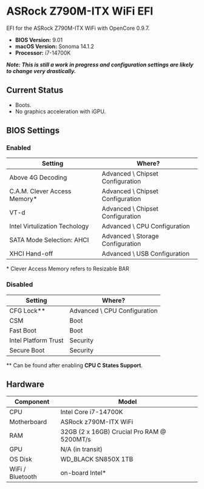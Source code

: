 # ASRock Z790M-ITX WiFi EFI
EFI for the ASRock Z790M-ITX WiFi with OpenCore 0.9.7.

* **BIOS Version:** 9.01
* **macOS Version:** Sonoma 14.1.2
* **Processor:** i7-14700K

_**Note: This is still a work in progress and configuration settings are likely to change very drastically.**_

## Current Status
* Boots.
* No graphics acceleration with iGPU.

## BIOS Settings

### Enabled
| Setting                       | Where?                           |
| ----------------------------- | -------------------------------- |
| Above 4G Decoding             | Advanced \ Chipset Configuration |
| C.A.M. Clever Access Memory*  | Advanced \ Chipset Configuration |
| VT-d                          | Advanced \ Chipset Configuration |
| Intel Virtulization Techology | Advanced \ CPU Configuration     |
| SATA Mode Selection: AHCI     | Advanced \ Storage Configuration | 
| XHCI Hand-off                 | Advanced \ USB Configuration     |

\* Clever Access Memory refers to Resizable BAR

### Disabled
| Setting              | Where?                       |
| -------------------- | ---------------------------- |
| CFG Lock**           | Advanced \ CPU Configuration |
| CSM                  | Boot                         |
| Fast Boot            | Boot                         |
| Intel Platform Trust | Security                     |
| Secure Boot          | Security                     |

\** Can be found after enabling **CPU C States Support**.

## Hardware
| Component        | Model                                      |
| ---------------- | ------------------------------------------ |
| CPU              | Intel Core i7-14700K                       |
| Motherboard      | ASRock z790M-ITX WiFi                      |
| RAM              | 32GB (2 x 16GB) Crucial Pro RAM @ 5200MT/s |
| GPU              | N/A (in transit)                           |
| OS Disk          | WD_BLACK SN850X 1TB                        |
| WiFi / Bluetooth | on-board Intel*                            |
